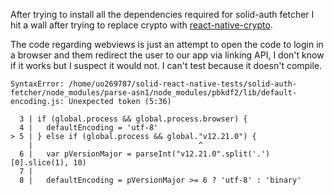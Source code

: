 After trying to install all the dependencies required for solid-auth fetcher
I hit a wall after trying to replace crypto with 
[react-native-crypto](https://www.npmjs.com/package/react-native-crypto).

The code regarding webviews is just an attempt to open the code to login
in a browser and them redirect the user to our app via linking API, I don't
know if it works but I suspect it would not. I can't test because it doesn't
compile. 

```
SyntaxError: /home/uo269787/solid-react-native-tests/solid-auth-fetcher/node_modules/parse-asn1/node_modules/pbkdf2/lib/default-encoding.js: Unexpected token (5:36)

  3 | if (global.process && global.process.browser) {
  4 |   defaultEncoding = 'utf-8'
> 5 | } else if (global.process && global."v12.21.0") {
    |                                     ^
  6 |   var pVersionMajor = parseInt("v12.21.0".split('.')[0].slice(1), 10)
  7 |
  8 |   defaultEncoding = pVersionMajor >= 6 ? 'utf-8' : 'binary'
```